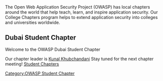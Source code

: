 <div style="font-size:7pt;text-align:right">

</div>

The Open Web Application Security Project (OWASP) has local chapters
around the world that help teach, learn, and inspire application
security. Our College Chapters program helps to extend application
security into colleges and universities worldwide.

## Dubai Student Chapter

Welcome to the OWASP Dubai Student Chapter

Our chapter leader is [Kunal
Khubchandani](mailto:kunalowasp@gmail.com)
Stay tuned for the next chapter meeting\!
[Student Chapters](OWASP_Student_Chapters_Program "wikilink")

[Category:OWASP Student
Chapter](Category:OWASP_Student_Chapter "wikilink")